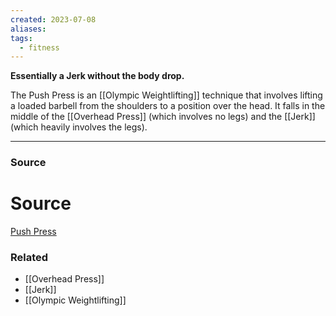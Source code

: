 ```yaml
---
created: 2023-07-08
aliases: 
tags:
  - fitness
---
```

**Essentially a Jerk without the body drop.**

The Push Press is an [[Olympic Weightlifting]] technique that involves lifting a loaded barbell from the shoulders to a position over the head. It falls in the middle of the [[Overhead Press]] (which involves no legs) and the [[Jerk]] (which heavily involves the legs).

****
### Source

# Source

[Push Press](https://exrx.net/WeightExercises/OlympicLifts/PushPress)

### Related
- [[Overhead Press]] 
- [[Jerk]] 
- [[Olympic Weightlifting]]